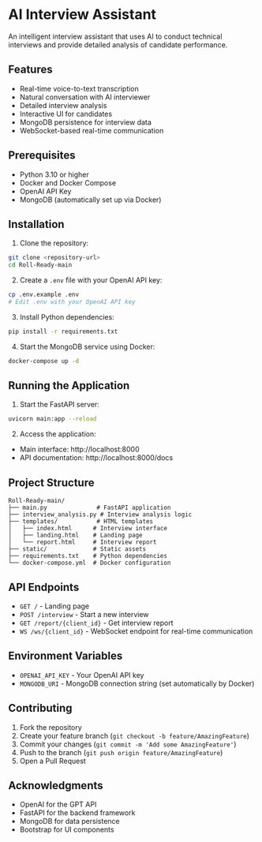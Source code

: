 # AI Interview Assistant

An intelligent interview assistant that uses AI to conduct technical interviews and provide detailed analysis of candidate performance.

## Features

- Real-time voice-to-text transcription
- Natural conversation with AI interviewer
- Detailed interview analysis
- Interactive UI for candidates
- MongoDB persistence for interview data
- WebSocket-based real-time communication

## Prerequisites

- Python 3.10 or higher
- Docker and Docker Compose
- OpenAI API Key
- MongoDB (automatically set up via Docker)

## Installation

1. Clone the repository:
```bash
git clone <repository-url>
cd Roll-Ready-main
```

2. Create a `.env` file with your OpenAI API key:
```bash
cp .env.example .env
# Edit .env with your OpenAI API key
```

3. Install Python dependencies:
```bash
pip install -r requirements.txt
```

4. Start the MongoDB service using Docker:
```bash
docker-compose up -d
```

## Running the Application

1. Start the FastAPI server:
```bash
uvicorn main:app --reload
```

2. Access the application:
- Main interface: http://localhost:8000
- API documentation: http://localhost:8000/docs

## Project Structure

```
Roll-Ready-main/
├── main.py              # FastAPI application
├── interview_analysis.py # Interview analysis logic
├── templates/           # HTML templates
│   ├── index.html      # Interview interface
│   ├── landing.html    # Landing page
│   └── report.html     # Interview report
├── static/             # Static assets
├── requirements.txt    # Python dependencies
└── docker-compose.yml  # Docker configuration
```

## API Endpoints

- `GET /` - Landing page
- `POST /interview` - Start a new interview
- `GET /report/{client_id}` - Get interview report
- `WS /ws/{client_id}` - WebSocket endpoint for real-time communication

## Environment Variables

- `OPENAI_API_KEY` - Your OpenAI API key
- `MONGODB_URI` - MongoDB connection string (set automatically by Docker)

## Contributing

1. Fork the repository
2. Create your feature branch (`git checkout -b feature/AmazingFeature`)
3. Commit your changes (`git commit -m 'Add some AmazingFeature'`)
4. Push to the branch (`git push origin feature/AmazingFeature`)
5. Open a Pull Request


## Acknowledgments

- OpenAI for the GPT API
- FastAPI for the backend framework
- MongoDB for data persistence
- Bootstrap for UI components
